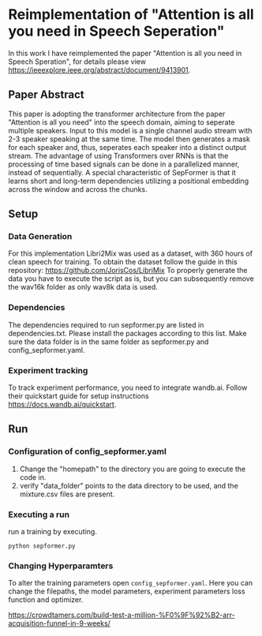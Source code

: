 # Reimplementation of "Attention is all you need in Speech Seperation"
In this work I have reimplemented the paper "Attention is all you need in Speech Speration", for details please view https://ieeexplore.ieee.org/abstract/document/9413901. 
## Paper Abstract
This paper is adopting the transformer architecture from the paper "Attention is all you need" into the speech domain, aiming to seperate multiple speakers. Input to this model is a single channel audio stream with 2-3 speaker speaking at the same time. The model then generates a mask for each speaker and, thus, seperates each speaker into a distinct output stream. 
The advantage of using Transformers over RNNs is that the processing of time based signals can be done in a parallelized manner, instead of sequentially. A special characteristic of SepFormer is that it learns short and long-term dependencies utilizing a positional embedding across the window and across the chunks. 

## Setup

### Data Generation
For this implementation Libri2Mix was used as a dataset, with 360 hours of clean speech for training.
To obtain the dataset follow the guide in this repository: https://github.com/JorisCos/LibriMix
To properly generate the data you have to execute the script as is, but you can subsequently remove the wav16k folder as only wav8k data is used.

### Dependencies
The dependencies required to run sepformer.py are listed in dependencies.txt. Please install the packages according to this list. Make sure the data folder is in the same folder as sepformer.py and config_sepformer.yaml.

### Experiment tracking

To track experiment performance, you need to integrate wandb.ai. Follow their quickstart guide for setup instructions https://docs.wandb.ai/quickstart. 

## Run
### Configuration of config_sepformer.yaml
1. Change the "homepath" to the directory you are going to execute the code in.
2. verify "data_folder" points to the data directory to be used, and the mixture.csv files are present.

### Executing a run 
run a training by executing.

```python sepformer.py```

### Changing Hyperparamters
To alter the training parameters open ```config_sepformer.yaml```.
Here you can change the filepaths, the model parameters, experiment parameters loss function and optimizer.


https://crowdtamers.com/build-test-a-million-%F0%9F%92%B2-arr-acquisition-funnel-in-9-weeks/